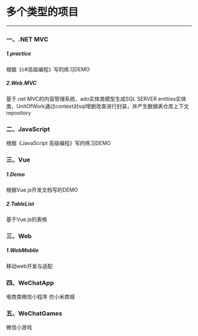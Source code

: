 # 多个类型的项目
---
### 一、.NET MVC
##### 1.practice
根据《c#高级编程》写的练习DEMO
##### 2.Web.MVC
基于.net MVC的内容管理系统，ado实体类模型生成SQL SERVER entities实体类，UnitOfWork通过context对sql增删改查进行封装，并产生数据表仓库上下文repository

### 二、JavaScript
根据《JavaScript 高级编程》写的练习DEMO

### 三、Vue
##### 1.Demo
根据Vue.js开发文档写的DEMO

##### 2.TableList
基于Vue.js的表格

### 三、Web
##### 1.WebMoblie
移动web开发与适配

### 四、WeChatApp
电商类微信小程序 仿小米商城 

### 五、WeChatGames
微信小游戏